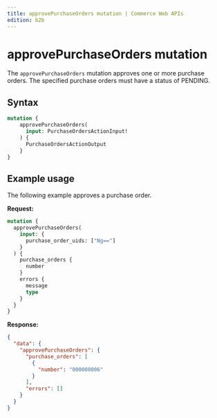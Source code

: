 ```yaml
---
title: approvePurchaseOrders mutation | Commerce Web APIs
edition: b2b
---
```


# approvePurchaseOrders mutation

The `approvePurchaseOrders` mutation approves one or more purchase orders. The specified purchase orders must have a status of PENDING.

## Syntax

```graphql
mutation {
    approvePurchaseOrders(
      input: PurchaseOrdersActionInput!
    ) {
      PurchaseOrdersActionOutput
    }
}
```

## Example usage

The following example approves a purchase order.

**Request:**

``` graphql
mutation {
  approvePurchaseOrders(
    input: {
      purchase_order_uids: ["Ng=="]
    }
  ) {
    purchase_orders {
      number
    }
    errors {
      message
      type
    }
  }
}
```

**Response:**

``` json
{
  "data": {
    "approvePurchaseOrders": {
      "purchase_orders": [
        {
          "number": "000000006"
        }
      ],
      "errors": []
    }
  }
}
```
